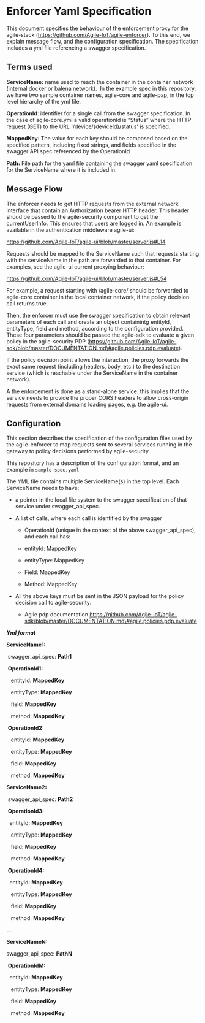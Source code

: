 # Enforcer Yaml Specification

This document specifies the behaviour of the enforcement proxy for the agile-stack (https://github.com/Agile-IoT/agile-enforcer). To this end, we explain message flow, and the configuration specification. The specification includes a yml file referencing a swagger specification.

## Terms used

**ServiceName:** name used to reach the container in the container network
(internal docker or balena network).  In the example spec in this repository,
we have two sample container names, agile-core and agile-pap, in the top level
hierarchy of the yml file.

**OperationId**: identifier for a single call from the swagger
specification. In the case of agile-core.yml a valid operationId is
“Status” where the HTTP request (GET) to the URL
'/device/{deviceId}/status' is specified.

**MappedKey**: The value for each key should be composed based on the
specified pattern, including fixed strings, and fields specified in the
swagger API spec referenced by the OperationId

**Path:** File path for the yaml file containing the swagger yaml specification for the ServiceName where it is included in.

## Message Flow

The enforcer needs to get HTTP requests from the external network interface that contain an Authorization bearer HTTP header. This header shoud be passed to the agile-security component to get the currentUserInfo. This ensures that users are logged in. An example is available in the authentication middleware agile-ui:

https://github.com/Agile-IoT/agile-ui/blob/master/server.js#L14

Requests should be mapped to the ServiceName such that requests starting with the serviceName in the path are forwarded to that container. For examples, see the agile-ui current proxying behaviour:

https://github.com/Agile-IoT/agile-ui/blob/master/server.js#L54

For example, a request starting with /agile-core/ should be forwarded to agile-core container in the local container network, if the policy decision call returns true.

Then, the enforcer must use the swagger specification to obtain relevant parameters of each call and create an object containintg entityId, entityType, field and method, according to the configuration provided. These four parameters should be passed the agile-sdk to evaluate a given policy in the agile-security PDP (https://github.com/Agile-IoT/agile-sdk/blob/master/DOCUMENTATION.md\#agile.policies.pdp.evaluate).

If the policy decision point allows the interaction, the proxy forwards the exact same request (including headers, body, etc.) to the destination service (which is reachable under the ServiceName in the container network).

A the enforcement is done as a stand-alone service: this implies that the service needs to provide the proper CORS headers to allow cross-origin requests from external domains loading pages, e.g. the agile-ui. 


## Configuration
This section describes the specification of the configuration files used by the agile-enforcer to map requests sent to several services running in the gateway to policy decisions performed by agile-security.

This repository has a description of the configuration format, and an example in ``sample-spec.yaml``



The YML file contains multiple ServiceName(s) in the top level. Each
ServiceName needs to have:

-   a pointer in the local file system to the swagger specification of that service under swagger\_api\_spec.

-   A list of calls, where each call is identified by the swagger
    * OperationId (unique in the context of the above
     swagger\_api\_spec), and each call has:

    *   entityId: MappedKey

    *   entityType: MappedKey

    *   Field: MappedKey

    *   Method: MappedKey

-   All the above keys must be sent in the JSON payload for the policy decision call to agile-security:
    *  Agile pdp documentation https://github.com/Agile-IoT/agile-sdk/blob/master/DOCUMENTATION.md\#agile.policies.pdp.evaluate

***Yml format***

**ServiceName1:**

 swagger\_api\_spec: **Path1**

 **OperationId1:**

   entityId: **MappedKey**

   entityType: **MappedKey**

   field: **MappedKey**

   method: **MappedKey**

 **OperationId2:**

   entityId: **MappedKey**

   entityType: **MappedKey**

   field: **MappedKey**

   method: **MappedKey**

**ServiceName2:**

 swagger\_api\_spec: **Path2**

 **OperationId3:**

  entityId: **MappedKey**

   entityType: **MappedKey**

   field: **MappedKey**

   method: **MappedKey**

 **OperationId4:**

  entityId: **MappedKey**

   entityType: **MappedKey**

   field: **MappedKey**

   method: **MappedKey**

…

**ServiceNameN:**

swagger\_api\_spec: **PathN**

 **OperationIdM:**

  entityId: **MappedKey**

   entityType: **MappedKey**

   field: **MappedKey**

   method: **MappedKey**
